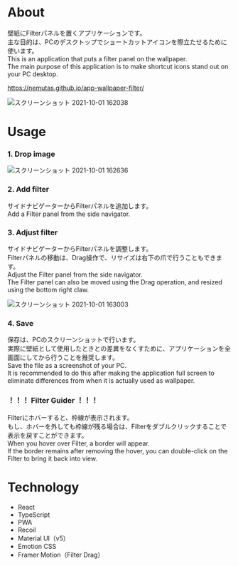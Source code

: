 # About
壁紙にFilterパネルを置くアプリケーションです。<br>
主な目的は、PCのデスクトップでショートカットアイコンを際立たせるために使います。<br>
This is an application that puts a filter panel on the wallpaper.<br>
The main purpose of this application is to make shortcut icons stand out on your PC desktop.

https://nemutas.github.io/app-wallpaper-filter/

![スクリーンショット 2021-10-01 162038](https://user-images.githubusercontent.com/46724121/135581410-349ab70d-4703-405f-82d9-e2ed51ad4999.png)

# Usage

### 1. Drop image
![スクリーンショット 2021-10-01 162636](https://user-images.githubusercontent.com/46724121/135581876-f16874bf-25b5-47fb-a14a-ba8b8e369ea2.png)

### 2. Add filter
サイドナビゲーターからFilterパネルを追加します。<br>
Add a Filter panel from the side navigator.

### 3. Adjust filter
サイドナビゲーターからFilterパネルを調整します。<br>
Filterパネルの移動は、Drag操作で、リサイズは右下の爪で行うこともできます。<br>
Adjust the Filter panel from the side navigator.<br>
The Filter panel can also be moved using the Drag operation, and resized using the bottom right claw.

![スクリーンショット 2021-10-01 163003](https://user-images.githubusercontent.com/46724121/135582799-8d1e01be-f2fd-4355-bfb5-86e76bcb0b8e.png)

### 4. Save
保存は、PCのスクリーンショットで行います。<br>
実際に壁紙として使用したときとの差異をなくすために、アプリケーションを全画面にしてから行うことを推奨します。<br>
Save the file as a screenshot of your PC.<br>
It is recommended to do this after making the application full screen to eliminate differences from when it is actually used as wallpaper.

### ！！！ Filter Guider ！！！
Filterにホバーすると、枠線が表示されます。<br>
もし、ホバーを外しても枠線が残る場合は、Filterをダブルクリックすることで表示を戻すことができます。<br>
When you hover over Filter, a border will appear.<br>
If the border remains after removing the hover, you can double-click on the Filter to bring it back into view.

# Technology
* React
* TypeScript
* PWA
* Recoil
* Material UI（v5）
* Emotion CSS
* Framer Motion（Filter Drag）
